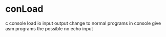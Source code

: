 # conLoad
c console load io input output change to normal programs in console
 give asm programs the possible no echo input
